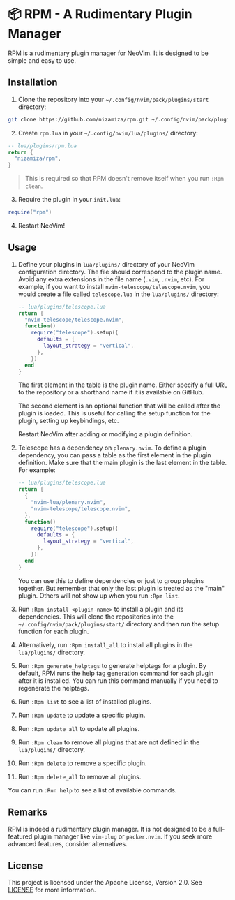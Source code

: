 # 📦 RPM - A Rudimentary Plugin Manager

RPM is a rudimentary plugin manager for NeoVim. It is designed to be simple and
easy to use.

## Installation

1. Clone the repository into your `~/.config/nvim/pack/plugins/start` directory:

```sh
git clone https://github.com/nizamiza/rpm.git ~/.config/nvim/pack/plugins/start/rpm
```

2. Create `rpm.lua` in your `~/.config/nvim/lua/plugins/` directory:

```lua
-- lua/plugins/rpm.lua
return {
  "nizamiza/rpm",
}
```

> This is required so that RPM doesn't remove itself when you run `:Rpm clean`.

3. Require the plugin in your `init.lua`:

```lua
require("rpm")
```

4. Restart NeoVim!

## Usage

1. Define your plugins in `lua/plugins/` directory of your NeoVim configuration
   directory. The file should correspond to the plugin name. Avoid any extra
   extensions in the file name (`.vim`, `.nvim`, etc). For example, if you want
   to install `nvim-telescope/telescope.nvim`, you would create a file called
   `telescope.lua` in the `lua/plugins/` directory:

   ```lua
   -- lua/plugins/telescope.lua
   return {
     "nvim-telescope/telescope.nvim",
     function()
       require("telescope").setup({
         defaults = {
           layout_strategy = "vertical",
         },
       })
     end
   }
   ```

   The first element in the table is the plugin name. Either specify a full URL
   to the repository or a shorthand name if it is available on GitHub.

   The second element is an optional function that will be called after the
   plugin is loaded. This is useful for calling the setup function for the
   plugin, setting up keybindings, etc.

   Restart NeoVim after adding or modifying a plugin definition.

2. Telescope has a dependency on `plenary.nvim`. To define a plugin dependency,
   you can pass a table as the first element in the plugin definition. Make sure
   that the main plugin is the last element in the table. For example:

   ```lua
   -- lua/plugins/telescope.lua
   return {
     {
       "nvim-lua/plenary.nvim",
       "nvim-telescope/telescope.nvim",
     },
     function()
       require("telescope").setup({
         defaults = {
           layout_strategy = "vertical",
         },
       })
     end
   }
   ```

   You can use this to define dependencies or just to group plugins together.
   But remember that only the last plugin is treated as the "main" plugin.
   Others will not show up when you run `:Rpm list`.

3. Run `:Rpm install <plugin-name>` to install a plugin and its dependencies.
   This will clone the repositories into the
   `~/.config/nvim/pack/plugins/start/` directory and then run the setup
   function for each plugin.

4. Alternatively, run `:Rpm install_all` to install all plugins in the
   `lua/plugins/` directory.

5. Run `:Rpm generate_helptags` to generate helptags for a plugin. By default,
   RPM runs the help tag generation command for each plugin after it is
   installed. You can run this command manually if you need to regenerate the
   helptags.

6. Run `:Rpm list` to see a list of installed plugins.

7. Run `:Rpm update` to update a specific plugin.

8. Run `:Rpm update_all` to update all plugins.

9. Run `:Rpm clean` to remove all plugins that are not defined in the
   `lua/plugins/` directory.

10. Run `:Rpm delete` to remove a specific plugin.

11. Run `:Rpm delete_all` to remove all plugins.

You can run `:Run help` to see a list of available commands.

## Remarks

RPM is indeed a rudimentary plugin manager. It is not designed to be a
full-featured plugin manager like `vim-plug` or `packer.nvim`. If you seek more
advanced features, consider alternatives.

## License

This project is licensed under the Apache License, Version 2.0. See
[LICENSE](LICENSE) for more information.
